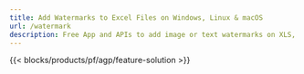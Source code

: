 ```yaml
---
title: Add Watermarks to Excel Files on Windows, Linux & macOS 
url: /watermark
description: Free App and APIs to add image or text watermarks on XLS, XLSX and ODS files
---
```


{{< blocks/products/pf/agp/feature-solution >}} 

